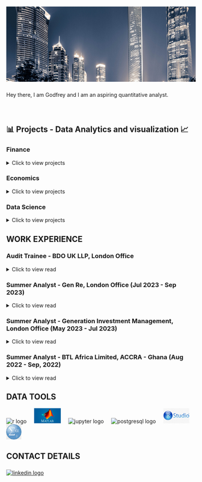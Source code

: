 <br clear="both">

<div align="center">
  <img height="200" width="100%" src="https://github.com/GodfreyElia/GodfreyElia/blob/main/Profile_items/Profile.png"  />
</div>

###

<p>
  Hey there, I am Godfrey and I am an aspiring quantitative analyst. 
</p>

###

<br>
<h2 align="left">📊 Projects - Data Analytics and visualization 📈</h2>

### Finance

<details>
<summary>
Click to view projects
</summary>
  
* [Prediction of Bankruptcy Using Machine Learning](https://github.com/GodfreyElia/bankruptcy_prediction_with_rawdata)
</details>

### Economics

<details>
<summary>
Click to view projects
</summary>
  
* [Econometric Modelling of Cross-sectional Data](https://github.com/GodfreyElia/Economics_Crime_Worry_Prediction)
</details>


### Data Science

<details>
<summary>
Click to view projects
</summary>
  
* [Analysing IMDB Popular Movies](https://github.com/GodfreyElia/movie_data_analysis)
</details>


<h2 align="left"> WORK EXPERIENCE </h2>

### Audit Trainee - BDO UK LLP, London Office

<details>
<summary>
Click to view read
</summary>

#### Role: Business assurance associate

My day job is to verify the truthfulness of financial and non-financial disclosures made by companies to their stakeholders

• ACA Level 7 with ICAEW Underway -  all certificate level exams completed on first attempt.

</details>

### Summer Analyst - Gen Re, London Office (Jul 2023 - Sep 2023)

<details>
<summary>
Click to view read
</summary>

#### Role: Actuarial Technical Analyst
My responsibilities varied in this role, however, my day to day deliverables included:

•	Checking that premium is being accurately realised and updating monthly premium records;
•	Streamlining R codes used to pre-process data so that the run under 1 second per file;
•	Cleaning and reformating data used in premium pricing models using R and Excel.

</details>

### Summer Analyst - Generation Investment Management, London Office (May 2023 - Jul 2023)

<details>
<summary>
Click to view read
</summary>

#### Role: Research Assistant intern (Private Equity and Global Equity Divisions)

•	Critically evaluated the global applied materials market, particularly focusing on Silicon Carbide to spot capital cycles;
•	Performed in-depth commercial analyses of several private Healthcare IT systems companies;
•	Shadowed the deal desk and learned about Terminal and equities trading.

</details>

### Summer Analyst - BTL Africa Limited, ACCRA - Ghana (Aug 2022 - Sep, 2022)

<details>
<summary>
Click to view read
</summary>

#### Role: Business and Marketing Data Analyst
  
•	Cleaned and analyzed raw activations data and analyzed the daily performance of vendors to determine their pay;
•	Used multiple-regression models on R to provide insights into the human and natural factors that affected vendor sales;
•	Conducted internal research to understand the impact and utilisation levels of the company’s new ERP system.

</details>

###
<h2 align="left">DATA TOOLS</h2>

<div align="left">
  <img src="https://img.shields.io/badge/R-276DC3?logo=r&logoColor=white&style=for-the-badge" height="40" alt="r logo"  />
  <img width="12" />
  <img src="https://github.com/GodfreyElia/GodfreyElia/blob/main/Profile_items/MATLAB-Symbol.jpg" height="40" alt="matlab logo"  />
  <img width="12" />
  <img src="https://img.shields.io/badge/Jupyter-F37626?logo=jupyter&logoColor=black&style=for-the-badge" height="40" alt="jupyter logo"  />
  <img width="12" />
  <img src="https://img.shields.io/badge/PostgreSQL-4169E1?logo=postgresql&logoColor=white&style=for-the-badge" height="40" alt="postgresql logo"  />
  <img width="12" />
  <img src="https://github.com/GodfreyElia/GodfreyElia/blob/main/Profile_items/Rstudio.jpg" height="40" alt="rstudio logo"  />
  <img width="12" />
  <img src="https://github.com/GodfreyElia/GodfreyElia/blob/main/Profile_items/spss-modeler-ibm-data-analysis-statistics-ibm.jpg" height="40" alt="spss logo"  />
  <img width="12" />
</div>

###

<h2 align="left">CONTACT DETAILS</h2>

###

<div align="left">
<!--   <a href="gonkolokosa@gmail.com" target="_blank">
    <img src="https://img.shields.io/static/v1?message=Gmail&logo=gmail&label=&color=D14836&logoColor=white&labelColor=&style=for-the-badge" height="35" alt="gmail logo"  />
  </a> -->
  <a href="https://www.linkedin.com/in/godfreyn321/" target="_blank">
    <img src="https://img.shields.io/static/v1?message=LinkedIn&logo=linkedin&label=&color=0077B5&logoColor=white&labelColor=&style=for-the-badge" height="35" alt="linkedin logo"  />
  </a>
</div>

###

<br clear="both">
<!--
<img src="https://raw.githubusercontent.com/TendaiPhikiso/TendaiPhikiso/output/snake.svg" alt="Snake animation" />
>
###
